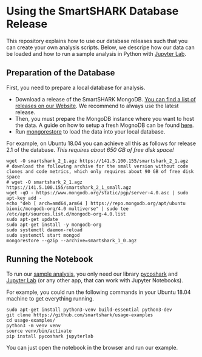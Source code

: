# Using the SmartSHARK Database Release

This repository explains how to use our database releases such that you can create your own analysis scripts. Below, we descripe how our data can be loaded and how to run a sample analysis in Python with [Jupyter Lab](https://jupyter.org/install). 

## Preparation of the Database

First, you need to prepare a local database for analysis. 

- Download a release of the SmartSHARK MongoDB. [You can find a list of releases on our Website](https://smartshark.github.io/dbreleases/). We recommend to always use the latest release. 
- Then, you must prepare the MongoDB instance where you want to host the data. A guide on how to setup a fresh MognoDB can be found [here](https://docs.mongodb.com/manual/installation/#install-mongodb).
- Run [mongorestore](https://docs.mongodb.com/database-tools/mongorestore/) to load the data into your local database.

For example, on Ubuntu 18.04 you can achieve all this as follows for release 2.1 of the database. *This requires about 650 GB of free disk space!*

```
wget -O smartshark_2_1.agz https://141.5.100.155/smartshark_2_1.agz
# download the following archive for the small version without code clones and code metrics, which only requires about 90 GB of free disk space
# wget -O smartshark_2_1.agz https://141.5.100.155/smartshark_2_1_small.agz
wget -qO - https://www.mongodb.org/static/pgp/server-4.0.asc | sudo apt-key add -
echo "deb [ arch=amd64,arm64 ] https://repo.mongodb.org/apt/ubuntu bionic/mongodb-org/4.0 multiverse" | sudo tee /etc/apt/sources.list.d/mongodb-org-4.0.list
sudo apt-get update
sudo apt-get install -y mongodb-org
sudo systemctl daemon-reload
sudo systemctl start mongod
mongorestore --gzip --archive=smartshark_1_0.agz
```

## Running the Notebook

To run our [sample analysis](https://github.com/smartshark/usage-examples/blob/main/Example-Notebook.ipynb), you only need our library [pycoshark](https://github.com/smartshark/pycoSHARK) and [Jupyter Lab](https://jupyter.org/install) (or any other app, that can work with Jupyter Notebooks). 

For example, you could run the following commands in your Ubuntu 18.04 machine to get everything running.

```
sudo apt-get install python3-venv build-essential python3-dev
git clone https://github.com/smartshark/usage-examples
cd usage-examples/
python3 -m venv venv
source venv/bin/activate
pip install pycoshark jupyterlab
```

You can just open the notebook in the browser and run our example.
